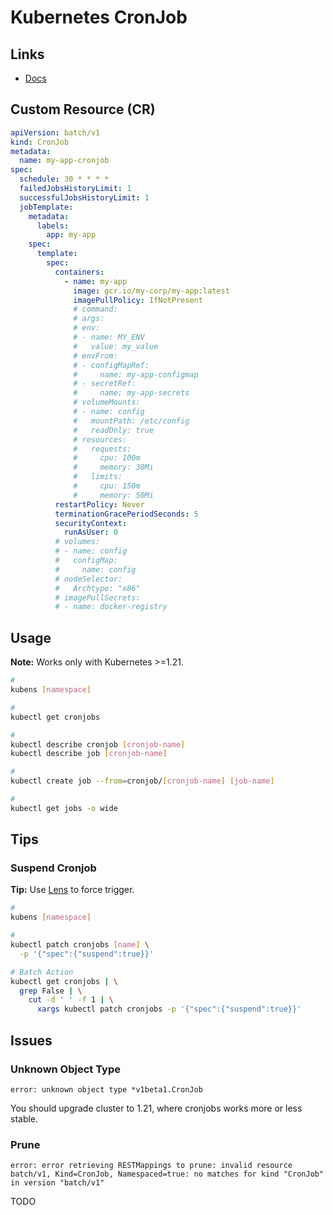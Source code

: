 # Kubernetes CronJob

## Links

- [Docs](https://kubernetes.io/docs/concepts/workloads/controllers/cron-jobs/)

## Custom Resource (CR)

```yml
apiVersion: batch/v1
kind: CronJob
metadata:
  name: my-app-cronjob
spec:
  schedule: 30 * * * *
  failedJobsHistoryLimit: 1
  successfulJobsHistoryLimit: 1
  jobTemplate:
    metadata:
      labels:
        app: my-app
    spec:
      template:
        spec:
          containers:
            - name: my-app
              image: gcr.io/my-corp/my-app:latest
              imagePullPolicy: IfNotPresent
              # command:
              # args:
              # env:
              # - name: MY_ENV
              #   value: my_value
              # envFrom:
              # - configMapRef:
              #     name: my-app-configmap
              # - secretRef:
              #     name: my-app-secrets
              # volumeMounts:
              # - name: config
              #   mountPath: /etc/config
              #   readOnly: true
              # resources:
              #   requests:
              #     cpu: 100m
              #     memory: 30Mi
              #   limits:
              #     cpu: 150m
              #     memory: 50Mi
          restartPolicy: Never
          terminationGracePeriodSeconds: 5
          securityContext:
            runAsUser: 0
          # volumes:
          # - name: config
          #   configMap:
          #     name: config
          # nodeSelector:
          #   Archtype: "x86"
          # imagePullSecrets:
          # - name: docker-registry
```

## Usage

**Note:** Works only with Kubernetes >=1.21.

```sh
#
kubens [namespace]

#
kubectl get cronjobs

#
kubectl describe cronjob [cronjob-name]
kubectl describe job [cronjob-name]

#
kubectl create job --from=cronjob/[cronjob-name] [job-name]

#
kubectl get jobs -o wide
```

## Tips

### Suspend Cronjob

**Tip:** Use [Lens](/lens.md) to force trigger.

```sh
#
kubens [namespace]

#
kubectl patch cronjobs [name] \
  -p '{"spec":{"suspend":true}}'

# Batch Action
kubectl get cronjobs | \
  grep False | \
    cut -d ' ' -f 1 | \
      xargs kubectl patch cronjobs -p '{"spec":{"suspend":true}}'
```

## Issues

### Unknown Object Type

```log
error: unknown object type *v1beta1.CronJob
```

You should upgrade cluster to 1.21, where cronjobs works more or less stable.

### Prune

```log
error: error retrieving RESTMappings to prune: invalid resource batch/v1, Kind=CronJob, Namespaced=true: no matches for kind "CronJob" in version "batch/v1"
```

TODO
